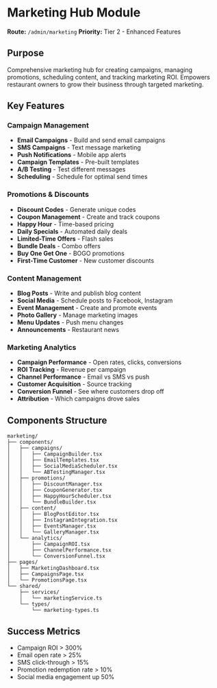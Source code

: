 # Marketing Hub Module

**Route:** `/admin/marketing`
**Priority:** Tier 2 - Enhanced Features

## Purpose
Comprehensive marketing hub for creating campaigns, managing promotions, scheduling content, and tracking marketing ROI. Empowers restaurant owners to grow their business through targeted marketing.

## Key Features

### Campaign Management
- **Email Campaigns** - Build and send email campaigns
- **SMS Campaigns** - Text message marketing
- **Push Notifications** - Mobile app alerts
- **Campaign Templates** - Pre-built templates
- **A/B Testing** - Test different messages
- **Scheduling** - Schedule for optimal send times

### Promotions & Discounts
- **Discount Codes** - Generate unique codes
- **Coupon Management** - Create and track coupons
- **Happy Hour** - Time-based pricing
- **Daily Specials** - Automated daily deals
- **Limited-Time Offers** - Flash sales
- **Bundle Deals** - Combo offers
- **Buy One Get One** - BOGO promotions
- **First-Time Customer** - New customer discounts

### Content Management
- **Blog Posts** - Write and publish blog content
- **Social Media** - Schedule posts to Facebook, Instagram
- **Event Management** - Create and promote events
- **Photo Gallery** - Manage marketing images
- **Menu Updates** - Push menu changes
- **Announcements** - Restaurant news

### Marketing Analytics
- **Campaign Performance** - Open rates, clicks, conversions
- **ROI Tracking** - Revenue per campaign
- **Channel Performance** - Email vs SMS vs push
- **Customer Acquisition** - Source tracking
- **Conversion Funnel** - See where customers drop off
- **Attribution** - Which campaigns drove sales

## Components Structure
```
marketing/
├── components/
│   ├── campaigns/
│   │   ├── CampaignBuilder.tsx
│   │   ├── EmailTemplates.tsx
│   │   ├── SocialMediaScheduler.tsx
│   │   └── ABTestingManager.tsx
│   ├── promotions/
│   │   ├── DiscountManager.tsx
│   │   ├── CouponGenerator.tsx
│   │   ├── HappyHourScheduler.tsx
│   │   └── BundleBuilder.tsx
│   ├── content/
│   │   ├── BlogPostEditor.tsx
│   │   ├── InstagramIntegration.tsx
│   │   ├── EventsManager.tsx
│   │   └── GalleryManager.tsx
│   └── analytics/
│       ├── CampaignROI.tsx
│       ├── ChannelPerformance.tsx
│       └── ConversionFunnel.tsx
├── pages/
│   ├── MarketingDashboard.tsx
│   ├── CampaignsPage.tsx
│   └── PromotionsPage.tsx
└── shared/
    ├── services/
    │   └── marketingService.ts
    └── types/
        └── marketing-types.ts
```

## Success Metrics
- Campaign ROI > 300%
- Email open rate > 25%
- SMS click-through > 15%
- Promotion redemption rate > 10%
- Social media engagement up 50%
